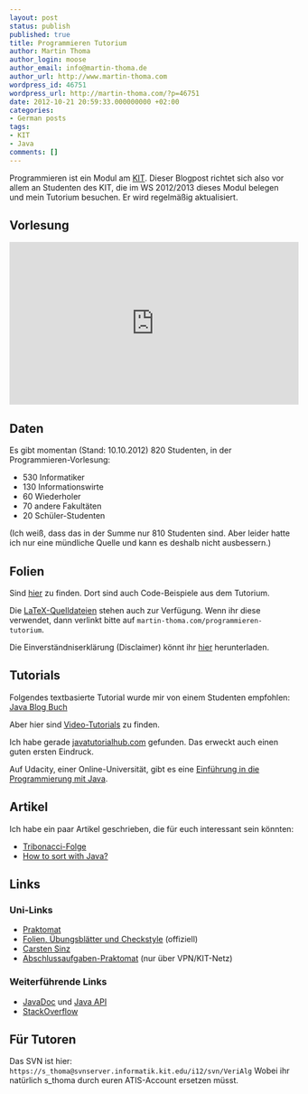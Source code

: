 ```yaml
---
layout: post
status: publish
published: true
title: Programmieren Tutorium
author: Martin Thoma
author_login: moose
author_email: info@martin-thoma.de
author_url: http://www.martin-thoma.com
wordpress_id: 46751
wordpress_url: http://martin-thoma.com/?p=46751
date: 2012-10-21 20:59:33.000000000 +02:00
categories:
- German posts
tags:
- KIT
- Java
comments: []
---
```

<div class="info">Programmieren ist ein Modul am <a href="http://de.wikipedia.org/wiki/Karlsruher_Institut_f%C3%BCr_Technologie">KIT</a>. Dieser Blogpost richtet sich also vor allem an Studenten des KIT, die im WS 2012/2013 dieses Modul belegen und mein Tutorium besuchen. Er wird regelm&auml;&szlig;ig aktualisiert.</div>

<h2>Vorlesung</h2>
<iframe width="512" height="288" src="http://www.youtube.com/embed/videoseries?list=PL22ZNLSohCREsVdSWmjbuST0ba64OctHk&amp;hl=en_US" frameborder="0" allowfullscreen></iframe>

<h2>Daten</h2>
Es gibt momentan (Stand: 10.10.2012) 820 Studenten, in der Programmieren-Vorlesung:
<ul>
 <li>530 Informatiker</li>
 <li>130 Informationswirte</li>
 <li>60 Wiederholer</li>
 <li>70 andere Fakult&auml;ten</li>
 <li>20 Sch&uuml;ler-Studenten</li>
</ul>

(Ich wei&szlig;, dass das in der Summe nur 810 Studenten sind. Aber leider hatte ich nur eine m&uuml;ndliche Quelle und kann es deshalb nicht ausbessern.)

<h2>Folien</h2>
Sind <a href="https://github.com/MartinThoma/prog-ws1213">hier</a> zu finden. Dort sind auch Code-Beispiele aus dem Tutorium.

Die <a href="https://github.com/MartinThoma/LaTeX-examples/tree/master/presentations/Programmieren-Tutorium">LaTeX-Quelldateien</a> stehen auch zur Verf&uuml;gung. Wenn ihr diese verwendet, dann verlinkt bitte auf <code>martin-thoma.com/programmieren-tutorium</code>.

Die Einverst&auml;ndniserkl&auml;rung (Disclaimer) k&ouml;nnt ihr <a href="https://github.com/MartinThoma/prog-ws1213/blob/master/Dokumente/2012-10-15_Einverst%C3%A4ndniserklaerung.pdf?raw=true">hier</a> herunterladen.

<h2>Tutorials</h2>
Folgendes textbasierte Tutorial wurde mir von einem Studenten empfohlen: <a href="http://www.java-blog-buch.de/inhaltsverzeichnis/">Java Blog Buch</a>

Aber hier sind <a href="http://martin-thoma.com/learning-java/">Video-Tutorials</a> zu finden.

Ich habe gerade <a href="http://www.javatutorialhub.com/java-platform.html">javatutorialhub.com</a> gefunden. Das erweckt auch einen guten ersten Eindruck.

Auf Udacity, einer Online-Universit&auml;t, gibt es eine <a href="https://www.udacity.com/course/cs046">Einf&uuml;hrung in die Programmierung mit Java</a>. 

<h2>Artikel</h2>
Ich habe ein paar Artikel geschrieben, die f&uuml;r euch interessant sein k&ouml;nnten:

<ul>
  <li><a href="http://martin-thoma.com/tribonacci-folge/">Tribonacci-Folge</a></li>
  <li><a href="http://martin-thoma.com/how-to-sort-with-java/">How to sort with Java?</a></li>
</ul>

<h2>Links</h2>
<h3>Uni-Links</h3>
<ul>
  <li><a href="https://praktomat.info.uni-karlsruhe.de/">Praktomat</a></li>
  <li><a href="http://baldur.iti.uka.de/programmieren/">Folien, &Uuml;bungsbl&auml;tter und Checkstyle</a> (offiziell)</li>
  <li><a href="http://verialg.iti.kit.edu/english/583.php">Carsten Sinz</a></li>
  <li><a href="https://praktomat.info.uni-karlsruhe.de/praktomat_2012_WS_Abschluss">Abschlussaufgaben-Praktomat</a> (nur &uuml;ber VPN/KIT-Netz)</li>
</ul>

<h3>Weiterf&uuml;hrende Links</h3>
<ul>
  <li><a href="http://docs.oracle.com/javase/7/docs/">JavaDoc</a> und <a href="http://docs.oracle.com/javase/7/docs/api/">Java API</a></li>
  <li><a href="http://stackoverflow.com/">StackOverflow</a></li>
</ul>

<h2>F&uuml;r Tutoren</h2>
Das SVN ist hier:
<code>https://s_thoma@svnserver.informatik.kit.edu/i12/svn/VeriAlg</code>
Wobei ihr nat&uuml;rlich s_thoma durch euren ATIS-Account ersetzen m&uuml;sst.

